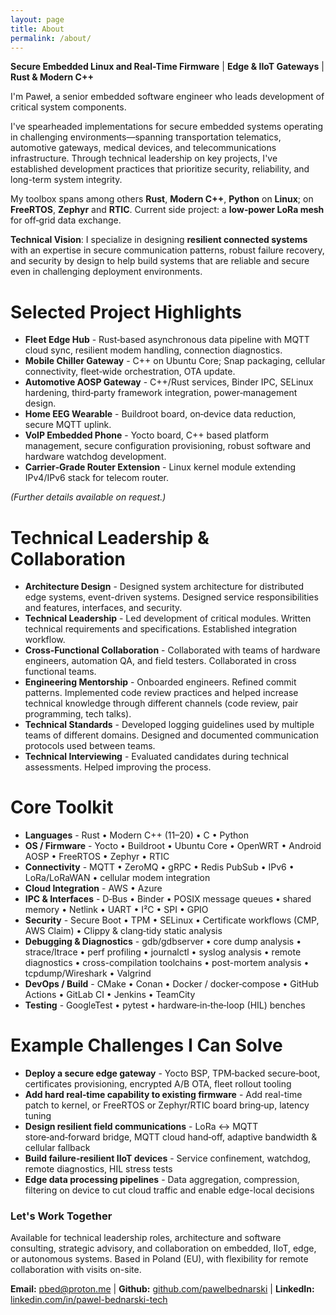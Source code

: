 ```yaml
---
layout: page
title: About
permalink: /about/
---
```


**Secure Embedded Linux and Real-Time Firmware** | **Edge & IIoT Gateways** | **Rust & Modern C++**

I'm Paweł, a senior embedded software engineer who leads development of critical system components.

I've spearheaded implementations for secure embedded systems operating in challenging environments—spanning transportation telematics, automotive gateways, medical devices, and telecommunications infrastructure. Through technical leadership on key projects, I've established development practices that prioritize security, reliability, and long-term system integrity.

My toolbox spans among others **Rust**, **Modern C++**, **Python** on **Linux**; on **FreeRTOS**, **Zephyr** and **RTIC**.
Current side project: a **low‑power LoRa mesh** for off‑grid data exchange.

**Technical Vision**: I specialize in designing **resilient connected systems** with an expertise in secure communication patterns, robust failure recovery, and security by design to help build systems that are reliable and secure even in challenging deployment environments.

# Selected Project Highlights
* **Fleet Edge Hub** - Rust‑based asynchronous data pipeline with MQTT cloud sync, resilient modem handling, connection diagnostics.
* **Mobile Chiller Gateway** - C++ on Ubuntu Core; Snap packaging, cellular connectivity, fleet‑wide orchestration, OTA update.
* **Automotive AOSP Gateway** - C++/Rust services, Binder IPC, SELinux hardening, third‑party framework integration, power‑management design.
* **Home EEG Wearable** - Buildroot board, on‑device data reduction, secure MQTT uplink.
* **VoIP Embedded Phone** - Yocto board, C++ based platform management, secure configuration provisioning, robust software and hardware watchdog development.
* **Carrier‑Grade Router Extension** - Linux kernel module extending IPv4/IPv6 stack for telecom router.

*(Further details available on request.)*

# Technical Leadership & Collaboration
* **Architecture Design** - Designed system architecture for distributed edge systems, event-driven systems. Designed service responsibilities and features, interfaces, and security.
* **Technical Leadership** - Led development of critical modules. Written technical requirements and specifications. Established integration workflow.
* **Cross-Functional Collaboration** - Collaborated with teams of hardware engineers, automation QA, and field testers. Collaborated in cross functional teams.
* **Engineering Mentorship** - Onboarded engineers. Refined commit patterns. Implemented code review practices and helped increase technical knowledge through different channels (code review, pair programming, tech talks).
* **Technical Standards** - Developed logging guidelines used by multiple teams of different domains. Designed and documented communication protocols used between teams.
* **Technical Interviewing** - Evaluated candidates during technical assessments. Helped improving the process.

# Core Toolkit
* **Languages** - Rust • Modern C++ (11–20) • C • Python
* **OS / Firmware** - Yocto • Buildroot • Ubuntu Core • OpenWRT • Android AOSP • FreeRTOS • Zephyr • RTIC
* **Connectivity** - MQTT • ZeroMQ • gRPC • Redis PubSub • IPv6 • LoRa/LoRaWAN • cellular modem integration
* **Cloud Integration** - AWS • Azure
* **IPC & Interfaces** - D‑Bus • Binder • POSIX message queues • shared memory • Netlink • UART • I²C • SPI • GPIO
* **Security** - Secure Boot • TPM • SELinux • Certificate workflows (CMP, AWS Claim) • Clippy & clang‑tidy static analysis
* **Debugging & Diagnostics** - gdb/gdbserver • core dump analysis • strace/ltrace • perf profiling • journalctl • syslog analysis • remote diagnostics • cross-compilation toolchains • post-mortem analysis • tcpdump/Wireshark • Valgrind
* **DevOps / Build** - CMake • Conan • Docker / docker‑compose • GitHub Actions • GitLab CI • Jenkins • TeamCity
* **Testing** - GoogleTest • pytest • hardware‑in‑the‑loop (HIL) benches

# Example Challenges I Can Solve
* **Deploy a secure edge gateway** - Yocto BSP, TPM‑backed secure‑boot, certificates provisioning, encrypted A/B OTA, fleet rollout tooling
* **Add hard real‑time capability to existing firmware** - Add real-time patch to kernel, or FreeRTOS or Zephyr/RTIC board bring‑up, latency tuning
* **Design resilient field communications** - LoRa ↔ MQTT store‑and‑forward bridge, MQTT cloud hand‑off, adaptive bandwidth & cellular fallback
* **Build failure‑resilient IIoT devices** - Service confinement, watchdog, remote diagnostics, HIL stress tests
* **Edge data processing pipelines** - Data aggregation, compression, filtering on device to cut cloud traffic and enable edge-local decisions

### Let's Work Together
Available for technical leadership roles, architecture and software consulting, strategic advisory, and collaboration on embedded, IIoT, edge, or autonomous systems.  Based in Poland (EU), with flexibility for remote collaboration with visits on-site.

**Email:** pbed@proton.me | **Github:** [github.com/pawelbednarski](https://github.com/pawelbednarski) | **LinkedIn:** [linkedin.com/in/pawel-bednarski-tech](https://www.linkedin.com/in/pawel-bednarski-tech/)
